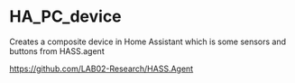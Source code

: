 # HA_PC_device

Creates a composite device in Home Assistant which is some sensors and buttons from HASS.agent

https://github.com/LAB02-Research/HASS.Agent
